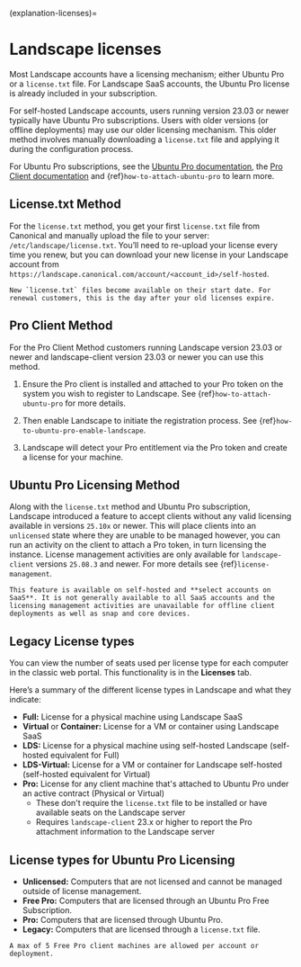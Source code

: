 (explanation-licenses)=
# Landscape licenses

Most Landscape accounts have a licensing mechanism; either Ubuntu Pro or a `license.txt` file. For Landscape SaaS accounts, the Ubuntu Pro license is already included in your subscription.

For self-hosted Landscape accounts, users running version 23.03 or newer typically have Ubuntu Pro subscriptions. Users with older versions (or offline deployments) may use our older licensing mechanism. This older method involves manually downloading a `license.txt` file and applying it during the configuration process.

For Ubuntu Pro subscriptions, see the [Ubuntu Pro documentation](https://documentation.ubuntu.com/pro/), the [Pro Client documentation](https://canonical-ubuntu-pro-client.readthedocs-hosted.com/en/latest/) and {ref}`how-to-attach-ubuntu-pro` to learn more.

## License.txt Method

For the `license.txt` method, you get your first `license.txt` file from Canonical and manually upload the file to your server: `/etc/landscape/license.txt`. You’ll need to re-upload your license every time you renew, but you can download your new license in your Landscape account from `https://landscape.canonical.com/account/<account_id>/self-hosted`.

```{tip}
New `license.txt` files become available on their start date. For renewal customers, this is the day after your old licenses expire.
```

## Pro Client Method

For the Pro Client Method customers running Landscape version 23.03 or newer and landscape-client version 23.03 or newer you can use this method.

1. Ensure the Pro client is installed and attached to your Pro token on the system you wish to register to Landscape. See {ref}`how-to-attach-ubuntu-pro` for more details.

2. Then enable Landscape to initiate the registration process. See {ref}`how-to-ubuntu-pro-enable-landscape`.

3. Landscape will detect your Pro entitlement via the Pro token and create a license for your machine.


## Ubuntu Pro Licensing Method

Along with the `license.txt` method and Ubuntu Pro subscription, Landscape introduced a feature to accept clients without any valid licensing available in versions `25.10x` or newer. This will place clients into an `unlicensed` state where they are unable to be managed however, you can run an activity on the client to attach a Pro token, in turn licensing the instance. License management activities are only available for `landscape-client` versions `25.08.3` and newer. For more details see {ref}`license-management`.

```{note}
This feature is available on self-hosted and **select accounts on SaaS**. It is not generally available to all SaaS accounts and the licensing management activities are unavailable for offline client deployments as well as snap and core devices.
```

## Legacy License types

You can view the number of seats used per license type for each computer in the classic web portal. This functionality is in the **Licenses** tab.

Here’s a summary of the different license types in Landscape and what they indicate:

- **Full:** License for a physical machine using Landscape SaaS
- **Virtual** or **Container:** License for a VM or container using Landscape SaaS
- **LDS:** License for a physical machine using self-hosted Landscape (self-hosted equivalent for Full)
- **LDS-Virtual:** License for a VM or container for Landscape self-hosted (self-hosted equivalent for Virtual)
- **Pro:** License for any client machine that's attached to Ubuntu Pro under an active contract (Physical or Virtual)
    * These don't require the `license.txt` file to be installed or have available seats on the Landscape server
    * Requires `landscape-client` 23.x or higher to report the Pro attachment information to the Landscape server

## License types for Ubuntu Pro Licensing
- **Unlicensed:** Computers that are not licensed and cannot be managed outside of license management.
- **Free Pro:** Computers that are licensed through an Ubuntu Pro Free Subscription.
- **Pro:** Computers that are licensed through Ubuntu Pro.
- **Legacy:** Computers that are licensed through a `license.txt` file.

```{note}
A max of 5 Free Pro client machines are allowed per account or deployment.
```